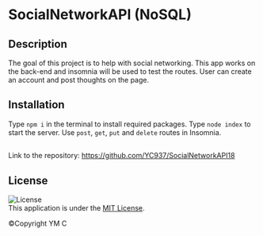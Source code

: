 # SocialNetworkAPI (NoSQL)


## Description

The goal of this project is to help with social networking. This app works on the back-end and insomnia will be used to test the routes. User can create an account and post thoughts on the page. 

## Installation

Type `npm i` in the terminal to install required packages.
Type `node index` to start the server.
Use `post`, `get`, `put` and `delete` routes in Insomnia.

##

Link to the repository: https://github.com/YC937/SocialNetworkAPI18 


## License

![License](https://img.shields.io/badge/License-MIT-yellow.svg)  
This application is under the [MIT License](https://opensource.org/licenses/MIT).

&copy;Copyright YM C
